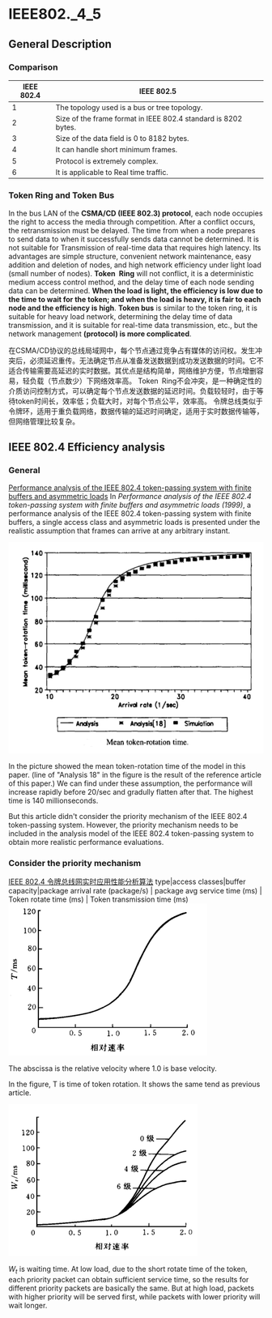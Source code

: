 # IEEE802._4_5


## General Description
### Comparison
| IEEE 802.4 | IEEE 802.5                                                     |
| ---------- | -------------------------------------------------------------- |
| 1          | The topology used is a bus or tree topology.                   | The topology used is a ring topology.                                                                                         |
| 2          | Size of the frame format in IEEE 802.4 standard is 8202 bytes. | Frame format in IEEE 802.5 standard is of the variable size.                                                                  |
| 3          | Size of the data field is 0 to 8182 bytes.                     | No limit is on the size of the data field.                                                                                    |
| 4          | It can handle short minimum frames.                            | It supports both short and large frames.                                                                                      |
| 5          | Protocol is extremely complex.                                 | Protocol is moderately complex.                                                                                               |
| 6          | It is applicable to Real time traffic.                         | It can be applied for Real time applications and interactive applications because there is no limitation on the size of data. |

### Token Ring and Token Bus
In the bus LAN of the **CSMA/CD (IEEE 802.3) protocol**, each node occupies the right to access the media through competition. After a conflict occurs, the retransmission must be delayed. The time from when a node prepares to send data to when it successfully sends data cannot be determined. It is not suitable for Transmission of real-time data that requires high latency. Its advantages are simple structure, convenient network maintenance, easy addition and deletion of nodes, and high network efficiency under light load (small number of nodes). 
**Token Ring** will not conflict, it is a deterministic medium access control method, and the delay time of each node sending data can be determined. **When the load is light, the efficiency is low due to the time to wait for the token; and when the load is heavy, it is fair to each node and the efficiency is high**. 
**Token bus** is similar to the token ring, it is suitable for heavy load network, determining the delay time of data transmission, and it is suitable for real-time data transmission, etc., but the network management **(protocol) is more complicated**.

在CSMA/CD协议的总线局域网中，每个节点通过竞争占有媒体的访问权。发生冲突后，必须延迟重传。无法确定节点从准备发送数据到成功发送数据的时间。它不适合传输需要高延迟的实时数据。其优点是结构简单，网络维护方便，节点增删容易，轻负载（节点数少）下网络效率高。 Token Ring不会冲突，是一种确定性的介质访问控制方式，可以确定每个节点发送数据的延迟时间。负载较轻时，由于等待token时间长，效率低；负载大时，对每个节点公平，效率高。
令牌总线类似于令牌环，适用于重负载网络，数据传输的延迟时间确定，适用于实时数据传输等，但网络管理比较复杂。

## IEEE 802.4 Efficiency analysis

### General
[Performance analysis of the IEEE 802.4 token-passing system with finite buffers and asymmetric loads](https://www.sciencedirect.com/science/article/pii/S0140366498001200)
In *Performance analysis of the IEEE 802.4 token-passing system with finite buffers and asymmetric loads (1999)*, a performance analysis of the IEEE 802.4 token-passing system with finite buffers, a single access class and asymmetric loads is presented under the realistic assumption that frames can arrive at any arbitrary instant. 

![](2022-10-28-21-37-06.png)

In the picture showed the mean token-rotation time of the model in this paper. (line of "Analysis 18" in the figure is the result of the reference article of this paper.) We can find under these assumption, the performance will increase rapidly before 20/sec and gradully flatten after that. The highest time is 140 millionseconds. 

But this article didn't consider the priority mechanism of the IEEE 802.4 token-passing system. However, the priority mechanism needs to be included in the analysis model of the IEEE 802.4 token-passing system to obtain more realistic performance evaluations.

### Consider the priority mechanism
[IEEE  802.4  令牌总线网实时应用性能分析算法](https://www.doc88.com/p-2394901303386.html)
type|access classes|buffer capacity|package arrival rate (package/s) | package avg service time (ms) | Token rotate time (ms) | Token transmission time (ms)
![](2022-10-28-23-58-52.png)

The abscissa is the relative velocity where 1.0 is base velocity. 

In the figure, T is time of token rotation. It shows the same tend as previous article. 

![](2022-10-28-23-57-03.png)

$W_t$ is waiting time. At low load, due to the short rotate time of the token, each priority packet can obtain sufficient service time, so the results for different priority packets are basically the same. But at high load, packets with higher priority will be served first, while packets with lower priority will wait longer.


